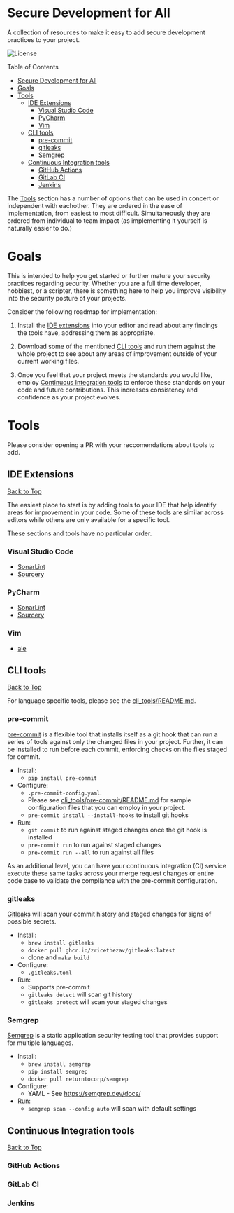 # Secure Development for All

A collection of resources to make it easy to add secure development practices
to your project.

![License](https://img.shields.io/github/license/chapinb/secure-development-for-all)

Table of Contents

- [Secure Development for All](#secure-development-for-all)
- [Goals](#goals)
- [Tools](#tools)
  - [IDE Extensions](#ide-extensions)
    - [Visual Studio Code](#visual-studio-code)
    - [PyCharm](#pycharm)
    - [Vim](#vim)
  - [CLI tools](#cli-tools)
    - [pre-commit](#pre-commit)
    - [gitleaks](#gitleaks)
    - [Semgrep](#semgrep)
  - [Continuous Integration tools](#continuous-integration-tools)
    - [GitHub Actions](#github-actions)
    - [GitLab CI](#gitlab-ci)
    - [Jenkins](#jenkins)

The [Tools](#tools) section has a number of options that can be used in
concert or independent with eachother. They are ordered in the ease of
implementation, from easiest to most difficult. Simultaneously they are
ordered from individual to team impact (as implementing it yourself is
naturally easier to do.)

# Goals

This is intended to help you get started or further mature your security
practices regarding security. Whether you are a full time developer, hobbiest,
or a scripter, there is something here to help you improve visibility into
the security posture of your projects.

Consider the following roadmap for implementation:

1. Install the [IDE extensions](#ide-extensions) into your editor and read
   about any findings the tools have, addressing them as appropriate.

2. Download some of the mentioned [CLI tools](#cli-tools) and run them against
   the whole project to see about any areas of improvement outside of your
   current working files.

3. Once you feel that your project meets the standards you would like, employ
   [Continuous Integration tools](#continuous-integration-tools) to enforce
   these standards on your code and future contributions. This increases
   consistency and confidence as your project evolves.

# Tools

Please consider opening a PR with your reccomendations about tools to add.

## IDE Extensions

[Back to Top](#secure-development-for-all)

The easiest place to start is by adding tools to your IDE that help identify
areas for improvement in your code. Some of these tools are similar across
editors while others are only available for a specific tool.

These sections and tools have no particular order.

### Visual Studio Code

* [SonarLint](https://www.sonarsource.com/products/sonarlint/)
* [Sourcery](https://sourcery.ai/)

### PyCharm

* [SonarLint](https://www.sonarsource.com/products/sonarlint/)
* [Sourcery](https://sourcery.ai/)

### Vim

* [ale](https://github.com/dense-analysis/ale)

## CLI tools

[Back to Top](#secure-development-for-all)

For language specific tools, please see the
[cli_tools/README.md](cli_tools/README.md).

### pre-commit

[pre-commit](https://pre-commit.com/) is a flexible tool that installs itself
as a git hook that can run a series of tools against only the changed files
in your project. Further, it can be installed to run before each commit,
enforcing checks on the files staged for commit.

* Install:
  * `pip install pre-commit`
* Configure:
  * `.pre-commit-config.yaml`.
  * Please see [cli_tools/pre-commit/README.md](cli_tools/pre-commit/README.md)
    for sample configuration files that you can employ in your project.
  * `pre-commit install --install-hooks` to install git hooks
* Run:
  * `git commit` to run against staged changes once the git hook is installed
  * `pre-commit run` to run against staged changes
  * `pre-commit run --all` to run against all files

As an additional level, you can have your continuous integration (CI) service
execute these same tasks across your merge request changes or entire code base
to validate the compliance with the pre-commit configuration.

### gitleaks

[Gitleaks](https://github.com/gitleaks/gitleaks) will scan your commit history
and staged changes for signs of possible secrets.

* Install:
  * `brew install gitleaks`
  * `docker pull ghcr.io/zricethezav/gitleaks:latest`
  * clone and `make build`
* Configure:
  * `.gitleaks.toml`
* Run:
  * Supports pre-commit
  * `gitleaks detect` will scan git history
  * `gitleaks protect` will scan your staged changes

### Semgrep

[Semgrep](https://github.com/returntocorp/semgrep) is a static application
security testing tool that provides support for multiple languages.

* Install:
  * `brew install semgrep`
  * `pip install semgrep`
  * `docker pull returntocorp/semgrep`
* Configure:
  * YAML - See https://semgrep.dev/docs/
* Run:
  * `semgrep scan --config auto` will scan with default settings

## Continuous Integration tools

[Back to Top](#secure-development-for-all)

### GitHub Actions

### GitLab CI

### Jenkins
